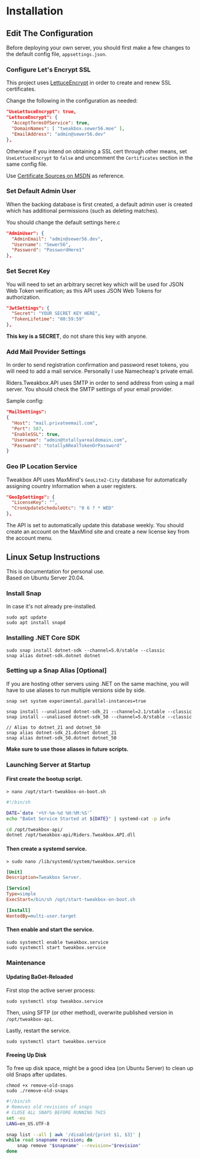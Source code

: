 # Installation

## Edit The Configuration

Before deploying your own server, you should first make a few changes to the default config file, `appsettings.json`.

### Configure Let's Encrypt SSL

This project uses [LettuceEncrypt](https://github.com/natemcmaster/LettuceEncrypt) in order to create and renew SSL certificates.

Change the following in the configuration as needed:

```json
"UseLettuceEncrypt": true,
"LettuceEncrypt": {
  "AcceptTermsOfService": true,
  "DomainNames": [ "tweakbox.sewer56.moe" ],
  "EmailAddress": "admin@sewer56.dev"
},
```

Otherwise if you intend on obtaining a SSL cert through other means, set `UseLettuceEncrypt` to `false` and uncomment the `Certificates` section in the same config file. 

Use [Certificate Sources on MSDN](https://docs.microsoft.com/en-us/aspnet/core/fundamentals/servers/kestrel/endpoints?view=aspnetcore-5.0#certificate-sources) as reference.

### Set Default Admin User

When the backing database is first created, a default admin user is created which has additional permissions (such as deleting matches).

You should change the default settings here.c

```json
"AdminUser": {
  "AdminEmail": "admin@sewer56.dev",
  "Username": "Sewer56",
  "Password": "PasswordHere1"
},
```

### Set Secret Key

You will need to set an arbitrary secret key which will be used for JSON Web Token verification; as this API uses JSON Web Tokens for authorization.

```json
"JwtSettings": {
  "Secret": "YOUR SECRET KEY HERE",
  "TokenLifetime": "00:59:59"
},
```

**This key is a SECRET**, do not share this key with anyone.

### Add Mail Provider Settings
In order to send registration confirmation and password reset tokens, you will need to add a mail service. Personally I use Namecheap's private email.

Riders.Tweakbox.API uses SMTP in order to send address from using a mail server. You should check the SMTP settings of your email provider.

Sample config:

```json
"MailSettings": 
{
  "Host": "mail.privateemail.com",
  "Port": 587,
  "EnableSSL": true,
  "Username": "admin@totallyarealdomain.com",
  "Password": "totallyARealTokenOrPassword"
}
```

### Geo IP Location Service

Tweakbox API uses MaxMind's `GeoLite2-City` database for automatically assigning country information when a user registers.

```json
"GeoIpSettings": {
  "LicenseKey": "",
  "CronUpdateScheduleUtc": "0 6 ? * WED"
},
```

The API is set to automatically update this database weekly.
You should create an account on the MaxMind site and create a new license key from the account menu.

## Linux Setup Instructions

This is documentation for personal use.<br/>
Based on Ubuntu Server 20.04.

### Install Snap

In case it's not already pre-installed.

```
sudo apt update
sudo apt install snapd
```

### Installing .NET Core SDK

```
sudo snap install dotnet-sdk --channel=5.0/stable --classic
snap alias dotnet-sdk.dotnet dotnet
```

### Setting up a Snap Alias [Optional]
If you are hosting other servers using .NET on the same machine, you will have to use aliases to run multiple versions side by side.

```
snap set system experimental.parallel-instances=true

snap install --unaliased dotnet-sdk_21 --channel=2.1/stable --classic
snap install --unaliased dotnet-sdk_50 --channel=5.0/stable --classic

// Alias to dotnet_21 and dotnet_50
snap alias dotnet-sdk_21.dotnet dotnet_21
snap alias dotnet-sdk_50.dotnet dotnet_50
```

**Make sure to use those aliases in future scripts.**

### Launching Server at Startup

#### First create the bootup script.

`> nano /opt/start-tweakbox-on-boot.sh`

```sh
#!/bin/sh

DATE=`date '+%Y-%m-%d %H:%M:%S'`
echo "BaGet Service Started at ${DATE}" | systemd-cat -p info

cd /opt/tweakbox-api/
dotnet /opt/tweakbox-api/Riders.Tweakbox.API.dll
```

#### Then create a systemd service.

`> sudo nano /lib/systemd/system/tweakbox.service`

```ini
[Unit]
Description=Tweakbox Server.

[Service]
Type=simple
ExecStart=/bin/sh /opt/start-tweakbox-on-boot.sh

[Install]
WantedBy=multi-user.target
```

#### Then enable and start the service.

```
sudo systemctl enable tweakbox.service
sudo systemctl start tweakbox.service
```

### Maintenance

#### Updating BaGet-Reloaded

First stop the active server process:
```
sudo systemctl stop tweakbox.service
```

Then, using SFTP (or other method), overwrite published version in `/opt/tweakbox-api`.

Lastly, restart the service.

```
sudo systemctl start tweakbox.service
```

#### Freeing Up Disk
To free up disk space, might be a good idea (on Ubuntu Server) to clean up old Snaps after updates.

```
chmod +x remove-old-snaps
sudo ./remove-old-snaps
```

```sh
#!/bin/sh
# Removes old revisions of snaps
# CLOSE ALL SNAPS BEFORE RUNNING THIS
set -eu
LANG=en_US.UTF-8

snap list --all | awk '/disabled/{print $1, $3}' |
while read snapname revision; do
    snap remove "$snapname" --revision="$revision"
done
```